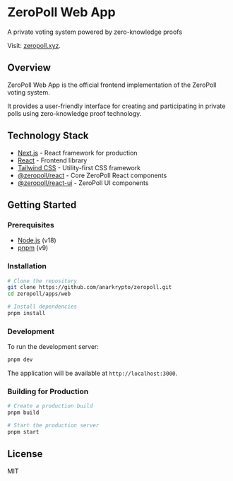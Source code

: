 # ZeroPoll Web App

A private voting system powered by zero-knowledge proofs

Visit: [zeropoll.xyz](https://zeropoll.xyz).

## Overview

ZeroPoll Web App is the official frontend implementation of the ZeroPoll voting system.

It provides a user-friendly interface for creating and participating in private polls using zero-knowledge proof technology.

## Technology Stack

- [Next.js](https://nextjs.org/) - React framework for production
- [React](https://reactjs.org/) - Frontend library
- [Tailwind CSS](https://tailwindcss.com/) - Utility-first CSS framework
- [@zeropoll/react](https://www.npmjs.com/package/@zeropoll/react) - Core ZeroPoll React components
- [@zeropoll/react-ui](https://www.npmjs.com/package/@zeropoll/react-ui) - ZeroPoll UI components

## Getting Started

### Prerequisites

- [Node.js](https://nodejs.org/) (v18)
- [pnpm](https://pnpm.io/) (v9)

### Installation

```bash
# Clone the repository
git clone https://github.com/anarkrypto/zeropoll.git
cd zeropoll/apps/web

# Install dependencies
pnpm install
```

### Development

To run the development server:

```bash
pnpm dev
```

The application will be available at `http://localhost:3000`.

### Building for Production

```bash
# Create a production build
pnpm build

# Start the production server
pnpm start
```

## License

MIT
